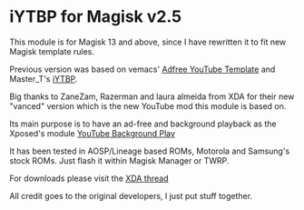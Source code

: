 # iYTBP for Magisk v2.5

This module is for Magisk 13 and above, since I have rewritten it to fit new Magisk template rules.

Previous version was based on vemacs' [Adfree YouTube Template](https://forum.xda-developers.com/apps/magisk/module-adfree-youtube-template-t3532753) and Master_T's [iYTBP](https://forum.xda-developers.com/android/apps-games/app-iytbp-injected-youtube-background-t3560900).

Big thanks to ZaneZam, Razerman and laura almeida from XDA for their new "vanced" version which is the new YouTube mod this module is based on.

Its main purpose is to have an ad-free and background playback as the Xposed's module [YouTube Background Play](http://repo.xposed.info/module/com.pyler.youtubebackgroundplayback)

It has been tested in AOSP/Lineage based ROMs, Motorola and Samsung's stock ROMs. Just flash it within Magisk Manager or TWRP.

For downloads please visit the [XDA thread](https://forum.xda-developers.com/apps/magisk/module-iytbp-magisk-t3619705)

All credit goes to the original developers, I just put stuff together.
